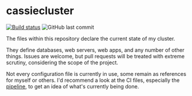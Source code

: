 # cassiecluster

[![Build status](https://ci.phoenix.qcx.io/api/v1/teams/phoenix/pipelines/cluster/badge)](https://ci.phoenix.qcx.io/teams/phoenix/pipelines/cluster)
![GitHub last commit](https://img.shields.io/github/last-commit/SapphicCode/cassiecluster)

The files within this repository declare the current state of my cluster.

They define databases, web servers, web apps, and any number of other things. Issues are welcome, but pull requests will be treated with extreme scrutiny, considering the scope of the project.

Not every configuration file is currently in use, some remain as references for myself or others. I'd recommend a look at the CI files, especially the [pipeline](ci/concourse/pipeline.yml), to get an idea of what's currently being done.
